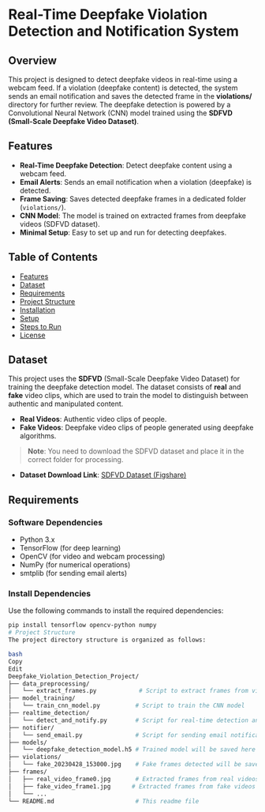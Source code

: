 # Real-Time Deepfake Violation Detection and Notification System

## Overview

This project is designed to detect deepfake videos in real-time using a webcam feed. If a violation (deepfake content) is detected, the system sends an email notification and saves the detected frame in the **violations/** directory for further review. The deepfake detection is powered by a Convolutional Neural Network (CNN) model trained using the **SDFVD (Small-Scale Deepfake Video Dataset)**.

## Features

- **Real-Time Deepfake Detection**: Detect deepfake content using a webcam feed.
- **Email Alerts**: Sends an email notification when a violation (deepfake) is detected.
- **Frame Saving**: Saves detected deepfake frames in a dedicated folder (`violations/`).
- **CNN Model**: The model is trained on extracted frames from deepfake videos (SDFVD dataset).
- **Minimal Setup**: Easy to set up and run for detecting deepfakes.

## Table of Contents

- [Features](#features)
- [Dataset](#dataset)
- [Requirements](#requirements)
- [Project Structure](#project-structure)
- [Installation](#installation)
- [Setup](#setup)
- [Steps to Run](#steps-to-run)
- [License](#license)

## Dataset

This project uses the **SDFVD** (Small-Scale Deepfake Video Dataset) for training the deepfake detection model. The dataset consists of **real** and **fake** video clips, which are used to train the model to distinguish between authentic and manipulated content.

- **Real Videos**: Authentic video clips of people.
- **Fake Videos**: Deepfake video clips of people generated using deepfake algorithms.

> **Note**: You need to download the SDFVD dataset and place it in the correct folder for processing.

- **Dataset Download Link**: [SDFVD Dataset (Figshare)](https://doi.org/10.6084/m9.figshare.28881632)

## Requirements

### Software Dependencies
- Python 3.x
- TensorFlow (for deep learning)
- OpenCV (for video and webcam processing)
- NumPy (for numerical operations)
- smtplib (for sending email alerts)

### Install Dependencies

Use the following commands to install the required dependencies:

```bash
pip install tensorflow opencv-python numpy
# Project Structure
The project directory structure is organized as follows:

bash
Copy
Edit
Deepfake_Violation_Detection_Project/
├── data_preprocessing/
│   └── extract_frames.py            # Script to extract frames from videos
├── model_training/
│   └── train_cnn_model.py          # Script to train the CNN model
├── realtime_detection/
│   └── detect_and_notify.py        # Script for real-time detection and email notifications
├── notifier/
│   └── send_email.py               # Script for sending email notifications
├── models/
│   └── deepfake_detection_model.h5 # Trained model will be saved here
├── violations/
│   └── fake_20230428_153000.jpg    # Fake frames detected will be saved here
├── frames/
│   ├── real_video_frame0.jpg       # Extracted frames from real videos
│   ├── fake_video_frame1.jpg      # Extracted frames from fake videos
│   └── ...
└── README.md                       # This readme file
